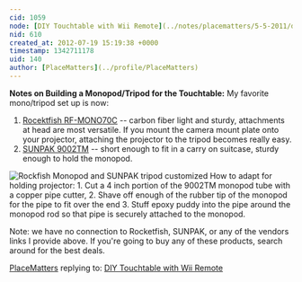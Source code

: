 ```yaml
---
cid: 1059
node: [DIY Touchtable with Wii Remote](../notes/placematters/5-5-2011/diy-touchtable-wii-remote)
nid: 610
created_at: 2012-07-19 15:19:38 +0000
timestamp: 1342711178
uid: 140
author: [PlaceMatters](../profile/PlaceMatters)
---
```


<strong>Notes on Building a Monopod/Tripod for the Touchtable:</strong>
My favorite mono/tripod set up is now:
1.	<a href="http://www.rocketfishproducts.com/products/cameras-camcorders/RF-MONO70C.html">Rocektfish RF-MONO70C</a> -- carbon fiber light and sturdy, attachments at head are most versatile. If you mount the camera mount plate onto your projector, attaching the projector to the tripod becomes really easy.
2.	<a href="http://www.adorama.com/SU9002TM.html">SUNPAK 9002TM</a> -- short enough to fit in a carry on suitcase, sturdy enough to hold the monopod.

<img src="http://projects.placematters.org/images/Rockfish_and_SUNPAK_customized_for_TouchTable.png" alt="Rockfish Monopod and SUNPAK tripod customized" />
How to adapt for holding projector: 
1.	Cut a 4 inch portion of the 9002TM monopod tube with a copper pipe cutter, 
2.	Shave off enough of the rubber tip of the monopod for the pipe to fit over the end 
3.	Stuff epoxy puddy into the pipe around the monopod rod so that pipe is securely attached to the monopod.
 
Note: we have no connection to Rocketfish, SUNPAK, or any of the vendors links I provide above. If you're going to buy any of these products, search around for the best deals. 

[PlaceMatters](../profile/PlaceMatters) replying to: [DIY Touchtable with Wii Remote](../notes/placematters/5-5-2011/diy-touchtable-wii-remote)


